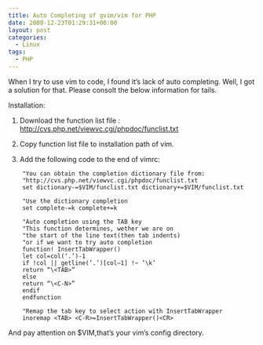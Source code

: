```yaml
---
title: Auto Completing of gvim/vim for PHP
date: 2008-12-23T01:29:31+00:00
layout: post
categories:
  - Linux
tags:
  - PHP
---
```

When I try to use vim to code, I found it’s lack of auto completing. Well, I got a solution for that. Please consolt the below information for tails.

Installation:

1. Download the function list file : <http://cvs.php.net/viewvc.cgi/phpdoc/funclist.txt>

2. Copy function list file to installation path of vim.

3. Add the following code to the end of vimrc:
```
    "You can obtain the completion dictionary file from:
    "http://cvs.php.net/viewvc.cgi/phpdoc/funclist.txt
    set dictionary-=$VIM/funclist.txt dictionary+=$VIM/funclist.txt

    "Use the dictionary completion
    set complete-=k complete+=k

    "Auto completion using the TAB key
    "This function determines, wether we are on
    "the start of the line text(then tab indents)
    "or if we want to try auto completion
    function! InsertTabWrapper()
    let col=col(‘.’)-1
    if !col || getline(‘.’)[col–1] !~ ‘\k’
    return “\<TAB>”
    else
    return “\<C-N>”
    endif
    endfunction

    "Remap the tab key to select action with InsertTabWrapper
    inoremap <TAB> <C-R>=InsertTabWrapper()<CR>
```

And pay attention on $VIM,that’s your vim’s config directory.